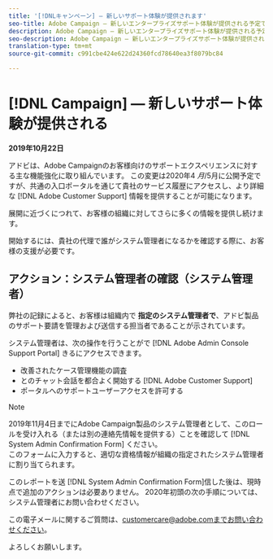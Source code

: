 ```yaml
---
title: '[!DNLキャンペーン] — 新しいサポート体験が提供されます'
seo-title: Adobe Campaign — 新しいエンタープライズサポート体験が提供される予定です
description: Adobe Campaign — 新しいエンタープライズサポート体験が提供される予定です
seo-description: Adobe Campaign — 新しいエンタープライズサポート体験が提供される予定です
translation-type: tm+mt
source-git-commit: c991cbe424e622d24360fcd78640ea3f8079bc84

---
```



# [!DNL Campaign]  — 新しいサポート体験が提供される

**2019年10月22日**

アドビは、Adobe Campaignのお客様向けのサポートエクスペリエンスに対する主な機能強化に取り組んでいます。 この変更は2020年4 *月*/5月に公開予定ですが、共通の入口ポータルを通じて貴社のサービス履歴にアクセスし、より詳細な [!DNL Adobe Customer Support] 情報を提供することが可能になります。

展開に近づくにつれて、お客様の組織に対してさらに多くの情報を提供し続けます。

開始するには、貴社の代理で誰がシステム管理者になるかを確認する際に、お客様の支援が必要です。

## アクション：システム管理者の確認（システム管理者）

弊社の記録によると、お客様は組織内で **指定のシステム管理者で**、アドビ製品のサポート要請を管理および送信する担当者であることが示されています。

システム管理者は、次の操作を行うことがで [!DNL Adobe Admin Console Support Portal] きるにアクセスできます。

* 改善されたケース管理機能の調査
* とのチャット会話を都合よく開始する [!DNL Adobe Customer Support]
* ポータルへのサポートユーザーアクセスを許可する

>[!NOTE]
>2019年11月4日までにAdobe Campaign製品のシステム管理者として、このロールを受け入れる（または別の連絡先情報を提供する）ことを確認して [!DNL System Admin Confirmation Form] ください。\
>このフォームに入力すると、適切な資格情報が組織の指定されたシステム管理者に割り当てられます。

このレポートを送 [!DNL System Admin Confirmation Form]信した後は、現時点で追加のアクションは必要ありません。  2020年初頭の次の手順については、システム管理者にお問い合わせください。

この電子メールに関するご質問は、customercare@adobe.comまでお問い合わせください。

よろしくお願いします。
